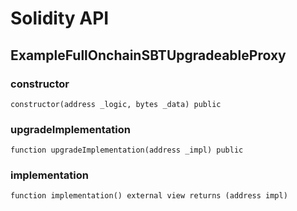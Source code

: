 # Solidity API

## ExampleFullOnchainSBTUpgradeableProxy

### constructor

```solidity
constructor(address _logic, bytes _data) public
```

### upgradeImplementation

```solidity
function upgradeImplementation(address _impl) public
```

### implementation

```solidity
function implementation() external view returns (address impl)
```

